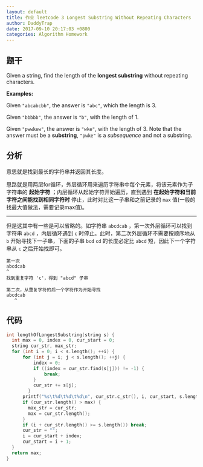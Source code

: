 ```yaml
---
layout: default
title: 作业 leetcode 3 Longest Substring Without Repeating Characters
author: DaddyTrap
date: 2017-09-10 20:17:03 +0800
categories: Algorithm Homework
---
```


## 题干

Given a string, find the length of the **longest substring** without repeating characters.

**Examples:**

Given `"abcabcbb"`, the answer is `"abc"`, which the length is 3.

Given `"bbbbb"`, the answer is `"b"`, with the length of 1.

Given `"pwwkew"`, the answer is `"wke"`, with the length of 3. Note that the answer must be a **substring**, `"pwke"` is a *subsequence* and not a substring.

## 分析

意思就是找到最长的字符串并返回其长度。

思路就是用两层for循环，外层循环用来遍历字符串中每个元素，将该元素作为子字符串的 **起始字符** ；内层循环从起始字符开始遍历，直到遇到 **在起始字符和当前字符之间能找到相同字符时** 停止，此时对比这一子串和之前记录的 `max` 值(一般的找最大值做法，需要记录max值)。

---

但是这其中有一些是可以省略的。如字符串 `abcdcab` ，第一次外层循环可以找到字符串 `abcd` ，内层循环遇到 `c` 时停止。此时，第二次外层循环不需要按顺序地从 `b` 开始寻找下一子串，下面的子串 `bcd` `cd` 的长度必定比 `abcd` 短，因此下一个字符串从 `c` 之后开始找即可。


```
第一次
abcdcab
^
找到重复字符 'c'，得到 "abcd" 子串

第二次，从重复字符的后一个字符作为开始寻找
abcdcab
   ^
```

## 代码

```c++
int lengthOfLongestSubstring(string s) {
  int max = 0, index = 0, cur_start = 0;
  string cur_str, max_str;
  for (int i = 0; i < s.length(); ++i) {
      for (int j = i; j < s.length(); ++j) {
          index = 0;
          if ((index = cur_str.find(s[j])) != -1) {
              break;
          }
          cur_str += s[j];
        }
      printf("%s\t%d\t%d\t%d\n", cur_str.c_str(), i, cur_start, s.length());
      if (cur_str.length() > max) {
        max_str = cur_str;
        max = cur_str.length();
      }
      if (i + cur_str.length() >= s.length()) break;
      cur_str = "";
      i = cur_start + index;
      cur_start = i + 1;
  }
  return max;
}
```
